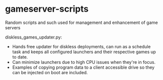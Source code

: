 # gameserver-scripts
Random scripts and such used for management and enhancement of game servers

diskless_games_updater.py:
* Hands free updater for diskless deployments, can run as a schedule task and keeps all configured launchers and their respective games up to date.
* Can minimize launchers due to high CPU issues when they're in focus.
* Examples of copying program data to a client accessible drive so they can be injected on boot are included.
